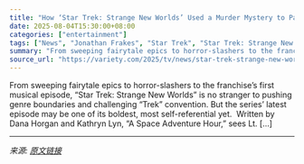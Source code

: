 ```yaml
---
title: "How ‘Star Trek: Strange New Worlds’ Used a Murder Mystery to Pay Homage to Shatner, Roddenberry and the Original Series: ‘We Didn’t Have Any Adult Supervision’"
date: 2025-08-04T15:30:00+08:00
categories: ["entertainment"]
tags: ["News", "Jonathan Frakes", "Star Trek", "Star Trek: Strange New Worlds"]
summary: "From sweeping fairytale epics to horror-slashers to the franchise’s first musical episode, “Star Trek: Strange New Worlds” is no stranger to pushing genre boundaries and challenging “Trek” convention."
source_url: "https://variety.com/2025/tv/news/star-trek-strange-new-worlds-shatner-roddenberry-homage-1236477579/"
---
```


From sweeping fairytale epics to horror-slashers to the franchise’s first musical episode, “Star Trek: Strange New Worlds” is no stranger to pushing genre boundaries and challenging “Trek” convention. But the series’ latest episode may be one of its boldest, most self-referential yet.&#160; Written by Dana Horgan and Kathryn Lyn, “A Space Adventure Hour,” sees Lt. [&#8230;]

---

*来源: [原文链接](https://variety.com/2025/tv/news/star-trek-strange-new-worlds-shatner-roddenberry-homage-1236477579/)*
